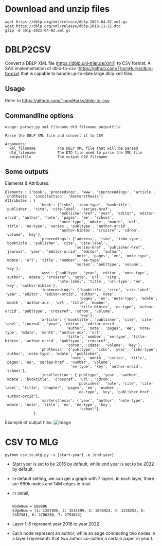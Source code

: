 # Download and unzip files

```shell
wget https://dblp.org/xml/release/dblp-2023-04-02.xml.gz
wget https://dblp.org/xml/release/dblp-2019-11-22.dtd
gzip -d dblp-2023-04-02.xml.gz 
```

# DBLP2CSV
Convert a DBLP XML file (https://dblp.uni-trier.de/xml/) to CSV format. A SAX implementation of dblp-to-csv (https://github.com/ThomHurks/dblp-to-csv) that is capable to handle up-to-date large dblp xml files.

## Usage
Refer to https://github.com/ThomHurks/dblp-to-csv

## Commandline options
```
usage: parser.py xml_filename dtd_filename outputfile

Parse the DBLP XML file and convert it to CSV

Arguments:
  xml_filename          The DBLP XML file that will be parsed
  dtd_filename          The DTD file used to parse the XML file
  outputfile            The output CSV filename

```

## Some outputs
Elements & Attributes: 
```
Elements : {'book', 'proceedings', 'www', 'inproceedings', 'article', 'phdthesis', 'incollection', 'mastersthesis'}
Attributes : {
                'book': {'isbn', 'isbn-type', 'booktitle', 'publisher', 'cite', 'cite-label', 'series-href',
                         'publisher-href', 'year', 'editor', 'editor-orcid', 'author', 'note', 'pages', 'ee', 'school',
                         'note-type', 'mdate', 'month', 'url', 'title', 'ee-type', 'series', 'publtype', 'author-orcid',
                         'author-bibtex', 'crossref', 'cdrom', 'volume', 'key'},
                'proceedings': {'address', 'isbn', 'isbn-type', 'booktitle', 'publisher', 'cite', 'cite-label',
                                'series-href', 'publisher-href', 'journal', 'year', 'editor-orcid', 'editor', 'author',
                                'note', 'pages', 'ee', 'note-type', 'mdate', 'url', 'title', 'number', 'ee-type',
                                'series', 'publtype', 'volume', 'key'},
                'www': {'publtype', 'year', 'editor', 'note-type', 'author', 'mdate', 'crossref', 'note', 'url', 'cite',
                        'note-label', 'title', 'url-type', 'ee', 'key', 'author-bibtex'},
                'inproceedings': {'booktitle', 'cite', 'cite-label', 'year', 'editor', 'editor-orcid', 'author', 'note',
                                  'pages', 'ee', 'note-type', 'mdate', 'month', 'author-aux', 'url', 'title', 'number',
                                  'title-bibtex', 'ee-type', 'author-orcid', 'publtype', 'crossref', 'cdrom', 'volume',
                                  'key'},
                'article': {'booktitle', 'publisher', 'cite', 'cite-label', 'journal', 'year', 'editor', 'editor-orcid',
                            'author', 'note', 'pages', 'ee', 'note-type', 'mdate', 'month', 'author-aux', 'url',
                            'title', 'number', 'ee-type', 'title-bibtex', 'author-orcid', 'publtype', 'crossref',
                            'cdrom', 'cdate', 'volume', 'key'},
                'phdthesis': {'publtype', 'isbn', 'year', 'isbn-type', 'author', 'note-type', 'mdate', 'publisher',
                              'note', 'month', 'series', 'title', 'pages', 'ee', 'series-href', 'number', 'volume',
                              'ee-type', 'key', 'author-orcid', 'school'},
                'incollection': {'publtype', 'year', 'author', 'mdate', 'booktitle', 'crossref', 'url', 'cdrom',
                                 'publisher', 'note', 'cite', 'cite-label', 'title', 'chapter', 'pages', 'ee', 'number',
                                 'ee-type', 'key', 'publisher-href', 'author-orcid'},
                'mastersthesis': {'year', 'author', 'note-type', 'mdate', 'note', 'title', 'ee', 'ee-type', 'key',
                                  'school'}
             }
```
Example of output files: 
    ![image](output.png)


# CSV TO MLG

```shell
python csv_to_mlg.py -s [start-year] -e [end-year]
```

- Start year is set to be 2016 by default, while end year is set to be 2022 by default.

- In default setting, we can get a graph with 7 layers, in each layer, there are 689k nodes and 14M edges in total

- In detail, 
    ```shell

    NodeNum = 689886
    EdgeNum = {1: 1287806, 2: 1514599, 3: 1846423, 4: 2238252, 5: 2487581, 6: 2706280, 7: 2793023}

    ```

- Layer 1-6 represent year 2016 to year 2022.

- Each node represent an author, while an edge connecting two nodes in a layer l represents that two author co-author a certain paper in year l.

